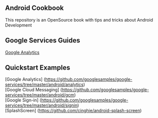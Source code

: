 Android Cookbook
-----------------

This repository is an OpenSource book with tips and tricks about Android Development

## Google Services Guides

[Google Analytics](google-services/google-analytics.md)

## Quickstart Examples

[Google Analytics] (https://github.com/googlesamples/google-services/tree/master/android/analytics)  
[Google Cloud Messaging] (https://github.com/googlesamples/google-services/tree/master/android/gcm)  
[Google Sign-in] (https://github.com/googlesamples/google-services/tree/master/android/signin)  
[SplashScreen] (https://github.com/cinghie/android-splash-screen)
